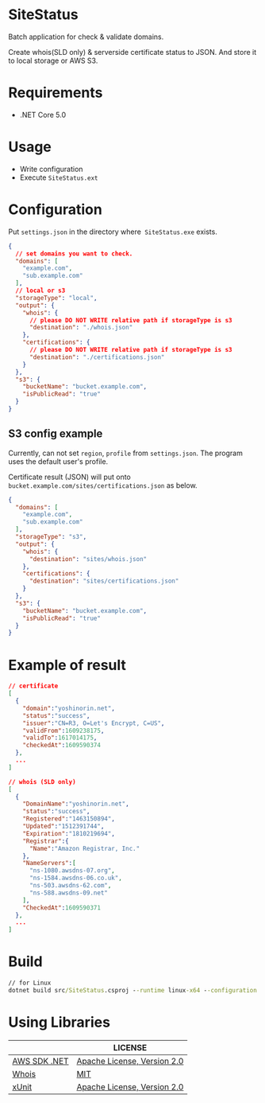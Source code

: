 # SiteStatus

Batch application for check & validate domains.

Create whois(SLD only) & serverside certificate status to JSON. And store it to local storage or AWS S3.

# Requirements

* .NET Core 5.0

# Usage

* Write configuration
* Execute `SiteStatus.ext`

# Configuration

Put `settings.json` in the directory where` SiteStatus.exe` exists.

```json
{
  // set domains you want to check.
  "domains": [
    "example.com",
    "sub.example.com"
  ],
  // local or s3
  "storageType": "local",
  "output": {
    "whois": {
      // please DO NOT WRITE relative path if storageType is s3
      "destination": "./whois.json"
    },
    "certifications": {
      // please DO NOT WRITE relative path if storageType is s3
      "destination": "./certifications.json"
    }
  },
  "s3": {
    "bucketName": "bucket.example.com",
    "isPublicRead": "true"
  }
}
```

## S3 config example

Currently, can not set `region`, `profile` from `settings.json`. The program uses the default user's profile.

Certificate result (JSON) will put onto `bucket.example.com/sites/certifications.json` as below.

```json
{
  "domains": [
    "example.com",
    "sub.example.com"
  ],
  "storageType": "s3",
  "output": {
    "whois": {
      "destination": "sites/whois.json"
    },
    "certifications": {
      "destination": "sites/certifications.json"
    }
  },
  "s3": {
    "bucketName": "bucket.example.com",
    "isPublicRead": "true"
  }
}
```

# Example of result

```json
// certificate
[
  {
    "domain":"yoshinorin.net",
    "status":"success",
    "issuer":"CN=R3, O=Let's Encrypt, C=US",
    "validFrom":1609238175,
    "validTo":1617014175,
    "checkedAt":1609590374
  },
  ...
]

// whois (SLD only)
[
  {
    "DomainName":"yoshinorin.net",
    "status":"success",
    "Registered":"1463150894",
    "Updated":"1512391744",
    "Expiration":"1810219694",
    "Registrar":{
      "Name":"Amazon Registrar, Inc."
    },
    "NameServers":[
      "ns-1080.awsdns-07.org",
      "ns-1584.awsdns-06.co.uk",
      "ns-503.awsdns-62.com",
      "ns-588.awsdns-09.net"
    ],
    "CheckedAt":1609590371
  },
  ...
]
```

# Build

```cmd
// for Linux
dotnet build src/SiteStatus.csproj --runtime linux-x64 --configuration Release
```

# Using Libraries

||LICENSE|
|---|---|
|[AWS SDK .NET](https://github.com/aws/aws-sdk-net)|[Apache License, Version 2.0](https://github.com/aws/aws-sdk-net/blob/master/License.txt)|
|[Whois](https://github.com/flipbit/whois)|[MIT](https://www.nuget.org/packages/Whois/2.0.2/License)|
|[xUnit](https://github.com/xunit/xunit)|[Apache License, Version 2.0](https://github.com/xunit/xunit/blob/main/LICENSE)|

